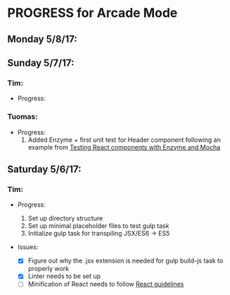 # PROGRESS for Arcade Mode

## Monday 5/8/17:


## Sunday 5/7/17:
### Tim:
  - Progress:


### Tuomas:
  - Progress:
      1. Added Enzyme + first unit test for Header component following an example from 
        [Testing React components with Enzyme and Mocha](https://semaphoreci.com/community/tutorials/testing-react-components-with-enzyme-and-mocha)

## Saturday 5/6/17:
### Tim:
  - Progress:
    1. Set up directory structure
    2. Set up minimal placeholder files to test gulp task
    3. Initialize gulp task for transpiling JSX/ES6 -> ES5

  - Issues:
    - [X] Figure out why the .jsx extension is needed for gulp build-js task to properly work
    - [X] Linter needs to be set up
    - [ ] Minification of React needs to follow [React guidelines](https://fb.me/react-minification)
